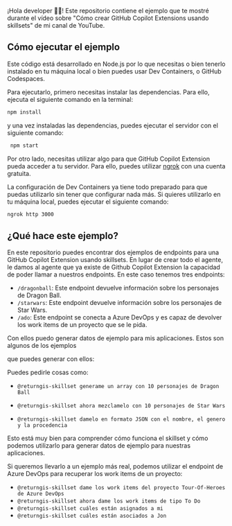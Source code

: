 ¡Hola developer 👋🏻! Este repositorio contiene el ejemplo que te mostré durante el vídeo sobre "Cómo crear GitHub Copilot Extensions usando skillsets" de mi canal de YouTube.

## Cómo ejecutar el ejemplo

Este código está desarrollado en Node.js por lo que necesitas o bien tenerlo instalado en tu máquina local o bien puedes usar Dev Containers, o GitHub Codespaces.

Para ejecutarlo, primero necesitas instalar las dependencias. Para ello, ejecuta el siguiente comando en la terminal:

```bash
npm install
```

y una vez instaladas las dependencias, puedes ejecutar el servidor con el siguiente comando:

```bash
 npm start
```

Por otro lado, necesitas utilizar algo para que GitHub Copilot Extension pueda acceder a tu servidor. Para ello, puedes utilizar [ngrok](https://ngrok.com/) con una cuenta gratuita. 

La configuración de Dev Containers ya tiene todo preparado para que puedas utilizarlo sin tener que configurar nada más. Si quieres utilizarlo en tu máquina local, puedes ejecutar el siguiente comando:

```bash
ngrok http 3000
```

## ¿Qué hace este ejemplo?

En este repositorio puedes encontrar dos ejemplos de endpoints para una GitHub Copilot Extension usando skillsets. En lugar de crear todo el agente, le damos al agente que ya existe de Github Copilot Extension la capacidad de poder llamar a nuestros endpoints. En este caso tenemos tres endpoints:

- `/dragonball`: Este endpoint devuelve información sobre los personajes de Dragon Ball.
- `/starwars`: Este endpoint devuelve información sobre los personajes de Star Wars.
- `/ado`: Este endpoint se conecta a Azure DevOps y es capaz de devolver los work items de un proyecto que se le pida.

Con ellos puedo generar datos de ejemplo para mis aplicaciones. Estos son algunos de los ejemplos

que puedes generar con ellos:

Puedes pedirle cosas como: 

- `@returngis-skillset generame un array con 10 personajes de Dragon Ball`

- `@returngis-skillset ahora mezclamelo con 10 personajes de Star Wars`

- `@returngis-skillset damelo en formato JSON con el nombre, el genero y la procedencia`

Esto está muy bien para comprender cómo funciona el skillset y cómo podemos utilizarlo para generar datos de ejemplo para nuestras aplicaciones. 

Si queremos llevarlo a un ejemplo más real, podemos utilizar el endpoint de Azure DevOps para recuperar los work items de un proyecto:

- `@returngis-skillset dame los work items del proyecto Tour-Of-Heroes de Azure DevOps`
- `@returngis-skillset ahora dame los work items de tipo To Do`
- `@returngis-skillset cuáles están asignados a mi`
- `@returngis-skillset cuáles están asociados a Jon`